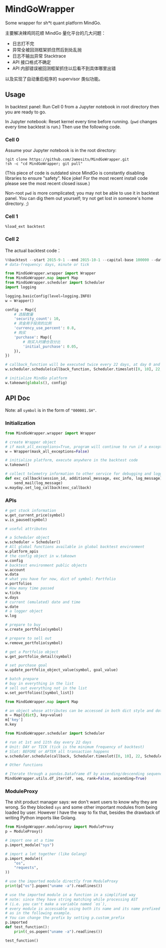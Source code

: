 # MindGoWrapper

Some wrapper for sh*t quant platform MindGo. 

主要解决辣鸡同花顺 MindGo 量化平台的几大问题：

 * 日志打不完
 * 异常全被回测框架抓住然后到处乱抛
 * 日志不输出异常 Stacktrace
 * API 接口格式不确定
 * API 内部错误被回测框架抓住以后看不到具体哪里出错

以及实现了自动重启程序的 supervisor 类似功能。

## Usage

In backtest panel: Run Cell 0 from a Jupyter notebook in root directory then you
 are ready to go.

In Jupyter notebook: Reset kernel every time before running. (`pwd` changes
 every time backtest is run.) Then use the following code.

### Cell 0

Assume your Jupyter notebook is in the root directory:

```shell
!git clone https://github.com/Jamesits/MindGoWrapper.git
!sh -c "cd MindGoWrapper; git pull"
```

(This piece of code is outdated since MindGo is constantly disabling libraries
 to ensure "safety". Nice joke! For the most recent install code please see the most recent closed issue.)

Non-root `pwd` is more complicated; you may not be able to use it in backtest
 panel. You can dig them out yourself; try not get lost in someone's home
  directory. ;)

### Cell 1

```
%load_ext backtest
```

### Cell 2

The actual backtest code：

```python
%%backtest --start 2015-9-1 --end 2015-10-1 --capital-base 100000 --data-frequency minute --output -
# data-frequency: days, minute or tick

from MindGoWrapper.wrapper import Wrapper
from MindGoWrapper.map import Map
from MindGoWrapper.scheduler import Scheduler
import logging

logging.basicConfig(level=logging.INFO)
w = Wrapper()

config = Map({
    # 选股数量
    'security_count': 10,
    # 资金用于投资的比例
    'currency_use_percent': 0.8,
    # 购买
    'purchase': Map({
        # 刚买入时建仓百分比
        'initial_purchase': 0.05,
    }),
})

# callback_function will be executed twice every 22 days, at day 0 and 10
w.scheduler.schedule(callback_function, Scheduler.timeslot([0, 10], 22, Scheduler.Unit.DAY, Scheduler.Slot.BEFORE))

# initialize MindGo platform
w.takeown(globals(), config)
```

## API Doc

Note: all `symbol` is in the form of `"000001.SH"`.

### Initialization

```python
from MindGoWrapper.wrapper import Wrapper

# create Wrapper object
# if mask_all_exceptions=True, program will continue to run if a exception is thrown inside a scheduler task.
w = Wrapper(mask_all_exceptions=False)

# initialize platform, execute anywhere in the backtest code
w.takeown() 

# collect telemetry information to other service for debugging and logging
def exc_callback(session_id, additional_message, exc_info, log_message):
    send_mail(log_message)
w.mayday.set_log_callback(exc_callback)
```

### APIs

```python
# get stock information
w.get_current_price(symbol)
w.is_paused(symbol)

# useful attributes

# a Scheduler object
w.scheduler = Scheduler()
# All global functions available in global backtest environment
w.platform_apis
# the config object in w.takeown
w.config
# backtest environment public objects
w.account
w.data
# what you have for now, dict of symbol: Portfolio
w.portfolios
# How many time passed
w.ticks
w.days
# current (emulated) date and time
w.date
# a logger object
w.log

# prepare to buy
w.create_portfolio(symbol)

# prepare to sell out
w.remove_portfolio(symbol)

# get a Portfolio object
w.get_portfolio_detail(symbol)

# set purchase goal
w.update_portfolio_object_value(symbol, goal_value)

# batch prepare
# buy in everything in the list
# sell out everything not in the list
w.set_portfolios([symbol_list])

from MindGoWrapper.map import Map

# an object whose attributes can be accessed in both dict style and dot notation
m = Map({dict}, key=value)
m['key']
m.key

from MindGoWrapper.scheduler import Scheduler

# run at 1st and 11th day every 22 days
# Unit: DAY or TICK (tick is the minimum frequency of backtest)
# Slot: BEFORE or AFTER all transaction happens
w.scheduler.schedule(callback, Scheduler.timeslot([0, 10], 22, Scheduler.Unit.DAY, Scheduler.Slot.BEFORE))

# Other functions

# Iterate through a pandas.Dataframe df by ascending/descending sequence of seq
MindGoWrapper.utils.df_iter(df, seq, rank=False, ascending=True)
``` 


### ModuleProxy

The shit product manager says: we don't want users to know why they are wrong. 
So they blocked `sys` and some other important modules from being loaded by 
user. However I have the way to fix that, besides the drawback of writing Python 
imports like Golang.

```python
from MindgoWrapper.moduleproxy import ModuleProxy
p = ModuleProxy()

# import one at a time
p.import_module("sys")

# import a lot together (like Golang)
p.import_module((
    "os",
    "requests",
))

# use the imported module directly from ModuleProxy
print(p["os"].popen("uname -a").readlines())

# use the imported module in a function in a simplified way
# note: since they have string matching while processing AST
# (i.e. you can't make a variable named `os`),
# every module is accessable using both its name and its name prefixed by `_`
# as in the following example.
# You can change the prefix by setting p.custom_prefix
p.imported
def test_function():
    print(_os.popen("uname -a").readlines())

test_function()
```